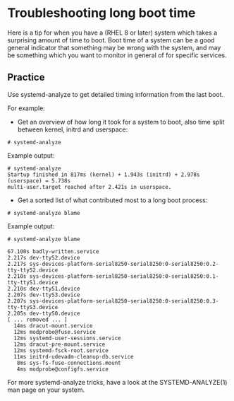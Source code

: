 # Troubleshooting long boot time 
Here is a tip for when you have a (RHEL 8 or later) system which takes a surprising amount of time to boot.
Boot time of a system can be a good general indicator that something may be wrong with the system, and may be something which you want to monitor in general of for specific services.

## Practice
Use systemd-analyze to get detailed timing information from the last boot.

For example:

* Get an overview of how long it took for a system to boot, also time split between kernel, initrd and userspace:
```
# systemd-analyze
```

Example output:
```
# systemd-analyze
Startup finished in 817ms (kernel) + 1.943s (initrd) + 2.978s (userspace) = 5.738s 
multi-user.target reached after 2.421s in userspace.
```

* Get a sorted list of what contributed most to a long boot process:
```
# systemd-analyze blame
```

Example output:
```
# systemd-analyze blame

67.100s badly-written.service
2.217s dev-ttyS2.device
2.217s sys-devices-platform-serial8250-serial8250:0-serial8250:0.2-tty-ttyS2.device
2.210s sys-devices-platform-serial8250-serial8250:0-serial8250:0.1-tty-ttyS1.device
2.210s dev-ttyS1.device
2.207s dev-ttyS3.device
2.207s sys-devices-platform-serial8250-serial8250:0-serial8250:0.3-tty-ttyS3.device
2.205s dev-ttyS0.device
[ ... removed ... ]
  14ms dracut-mount.service
  12ms modprobe@fuse.service
  12ms systemd-user-sessions.service
  12ms dracut-pre-mount.service
  12ms systemd-fsck-root.service
  11ms initrd-udevadm-cleanup-db.service
   8ms sys-fs-fuse-connections.mount
   4ms modprobe@configfs.service
```

For more systemd-analyze tricks, have a look at the SYSTEMD-ANALYZE(1) man page on your system.

